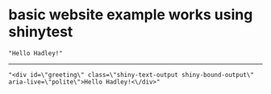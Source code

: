 # basic website example works using shinytest

    "Hello Hadley!"

---

    "<div id=\"greeting\" class=\"shiny-text-output shiny-bound-output\" aria-live=\"polite\">Hello Hadley!<\/div>"

